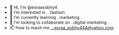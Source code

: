 - 👋 Hi, I’m @esraasobhy4
- 👀 I’m interested in ...fashion 
- 🌱 I’m currently learning ..marketing .
- 💞️ I’m looking to collaborate on ..digital marketing .
- 📫 How to reach me ...esraa_sobhy444@yahoo.com 

<!---
esraasobhy4/esraasobhy4 is a ✨ special ✨ repository because its `README.md` (this file) appears on your GitHub profile.
You can click the Preview link to take a look at your changes.
--->
